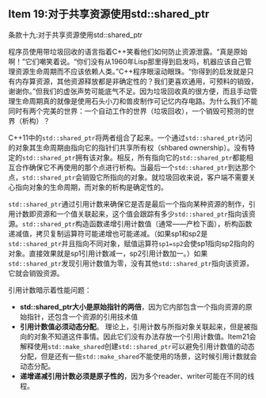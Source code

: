 ## Item 19:对于共享资源使用std::shared_ptr
条款十九:对于共享资源使用std::shared_ptr

程序员使用带垃圾回收的语言指着C++笑看他们如何防止资源泄露。“真是原始啊！”它们嘲笑着说。“你们没有从1960年Lisp那里得到启发吗，机器应该自己管理资源生命周期而不应该依赖人类。”C++程序眼滚动眼珠。“你得到的启发就是只有内存算资源，其他资源释放都是非确定性的？我们更喜欢通用，可预料的销毁，谢谢你。”但我们的虚张声势可能底气不足。因为垃圾回收真的很方便，而且手动管理生命周期真的就像是使用石头小刀和兽皮制作可记忆内存电路。为什么我们不能同时有两个完美的世界：一个自动工作的世界（垃圾回收），一个销毁可预测的世界（析构）？

C++11中的`std::shared_ptr`将两者组合了起来。一个通过`std::shared_ptr`访问的对象其生命周期由指向它的指针们共享所有权（shbared ownership）。没有特定的`std::shared_ptr`拥有该对象。相反，所有指向它的`std::shared_ptr`都能相互合作确保它不再使用的那个点进行析构。当最后一个`std::shared_ptr`到达那个点，`std::shared_ptr`会销毁它所指向的对象。就垃圾回收来说，客户端不需要关心指向对象的生命周期，而对象的析构是确定性的。

`std::shared_ptr`通过引用计数来确保它是否是最后一个指向某种资源的制作，引用计数即资源和一个值关联起来，这个值会跟踪有多少`std::shared_ptr`指向该资源。`std::shared_ptr`构造函数递增引用计数值（通常——产检下面），析构函数递减值，拷贝复制运算符可能递增也可能递减。（如果sp1和sp2是`std::shared_ptr`并且指向不同对象，赋值运算符`sp1=sp2`会使sp1指向sp2指向的对象。直接效果就是sp1引用计数减一，sp2引用计数加一。）如果`std::shared_ptr`发现引用计数值为零，没有其他`std::shared_ptr`指向该资源，它就会销毁资源。

引用计数暗示着性能问题：
+ **std::shared_ptr大小是原始指针的两倍**，因为它内部包含一个指向资源的原始指针，还包含一个资源的引用技术值
+ **引用计数值必须动态分配**。 理论上，引用计数与所指对象关联起来，但是被指向的对象不知道这件事情。因此它们没有办法存放一个引用计数值。Item21会解释使用`std::make_shared`创建`std::shared_ptr`可以避免引用计数值的动态分配，但是还有一些`std::make_shared`不能使用的场景，这时候引用计数就会动态分配。
+ **递增递减引用计数必须是原子性的**，因为多个reader、writer可能在不同的线程。